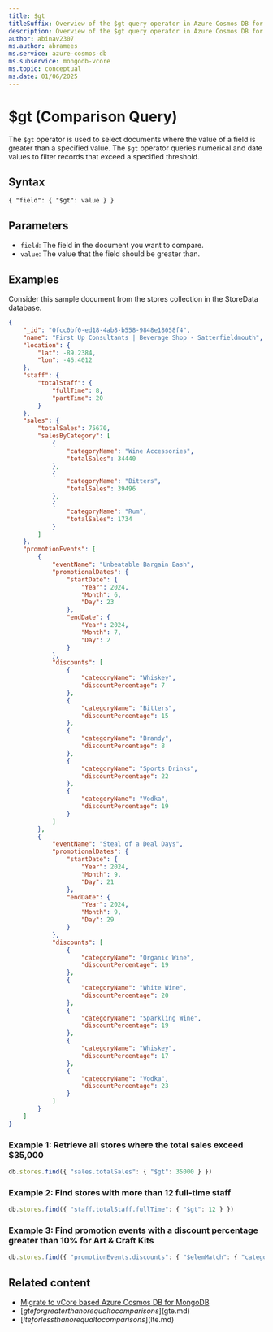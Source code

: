 ```yaml
---
title: $gt
titleSuffix: Overview of the $gt query operator in Azure Cosmos DB for MongoDB vCore
description: Overview of the $gt query operator in Azure Cosmos DB for MongoDB vCore
author: abinav2307
ms.author: abramees
ms.service: azure-cosmos-db
ms.subservice: mongodb-vcore
ms.topic: conceptual
ms.date: 01/06/2025
---
```


# $gt (Comparison Query)

The `$gt` operator is used to select documents where the value of a field is greater than a specified value. The `$gt` operator queries numerical and date values to filter records that exceed a specified threshold.

## Syntax

```mongodb
{ "field": { "$gt": value } }
```

## Parameters

- `field`: The field in the document you want to compare.
- `value`: The value that the field should be greater than.

## Examples
Consider this sample document from the stores collection in the StoreData database.

```json
{
    "_id": "0fcc0bf0-ed18-4ab8-b558-9848e18058f4",
    "name": "First Up Consultants | Beverage Shop - Satterfieldmouth",
    "location": {
        "lat": -89.2384,
        "lon": -46.4012
    },
    "staff": {
        "totalStaff": {
            "fullTime": 8,
            "partTime": 20
        }
    },
    "sales": {
        "totalSales": 75670,
        "salesByCategory": [
            {
                "categoryName": "Wine Accessories",
                "totalSales": 34440
            },
            {
                "categoryName": "Bitters",
                "totalSales": 39496
            },
            {
                "categoryName": "Rum",
                "totalSales": 1734
            }
        ]
    },
    "promotionEvents": [
        {
            "eventName": "Unbeatable Bargain Bash",
            "promotionalDates": {
                "startDate": {
                    "Year": 2024,
                    "Month": 6,
                    "Day": 23
                },
                "endDate": {
                    "Year": 2024,
                    "Month": 7,
                    "Day": 2
                }
            },
            "discounts": [
                {
                    "categoryName": "Whiskey",
                    "discountPercentage": 7
                },
                {
                    "categoryName": "Bitters",
                    "discountPercentage": 15
                },
                {
                    "categoryName": "Brandy",
                    "discountPercentage": 8
                },
                {
                    "categoryName": "Sports Drinks",
                    "discountPercentage": 22
                },
                {
                    "categoryName": "Vodka",
                    "discountPercentage": 19
                }
            ]
        },
        {
            "eventName": "Steal of a Deal Days",
            "promotionalDates": {
                "startDate": {
                    "Year": 2024,
                    "Month": 9,
                    "Day": 21
                },
                "endDate": {
                    "Year": 2024,
                    "Month": 9,
                    "Day": 29
                }
            },
            "discounts": [
                {
                    "categoryName": "Organic Wine",
                    "discountPercentage": 19
                },
                {
                    "categoryName": "White Wine",
                    "discountPercentage": 20
                },
                {
                    "categoryName": "Sparkling Wine",
                    "discountPercentage": 19
                },
                {
                    "categoryName": "Whiskey",
                    "discountPercentage": 17
                },
                {
                    "categoryName": "Vodka",
                    "discountPercentage": 23
                }
            ]
        }
    ]
}
```

### Example 1: Retrieve all stores where the total sales exceed $35,000

```javascript
db.stores.find({ "sales.totalSales": { "$gt": 35000 } })
```

### Example 2: Find stores with more than 12 full-time staff

```javascript
db.stores.find({ "staff.totalStaff.fullTime": { "$gt": 12 } })
```

### Example 3: Find promotion events with a discount percentage greater than 10% for Art & Craft Kits

```javascript
db.stores.find({ "promotionEvents.discounts": { "$elemMatch": { "categoryName": "Art & Craft Kits", "discountPercentage": { "$gt": 10 } } } })  
```

## Related content

- [Migrate to vCore based Azure Cosmos DB for MongoDB](https://aka.ms/migrate-to-azure-cosmosdb-for-mongodb-vcore)
- [$gte for greater than or equal to comparisons]($gte.md)
- [$lte for less than or equal to comparisons]($lte.md)
